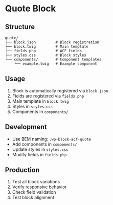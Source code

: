 # Quote Block

## Structure
```
quote/
├── block.json         # Block registration
├── block.twig         # Main template
├── fields.php         # ACF fields
├── styles.css         # Block styles
└── components/        # Component templates
    └── example.twig   # Example component
```

## Usage
1. Block is automatically registered via `block.json`
2. Fields are registered via `fields.php`
3. Main template in `block.twig`
4. Styles in `styles.css`
5. Components in `components/`

## Development
- Use BEM naming: `.wp-block-acf-quote`
- Add components in `components/`
- Update styles in `styles.css`
- Modify fields in `fields.php`

## Production
1. Test all block variations
2. Verify responsive behavior
3. Check field validation
4. Test block alignment
